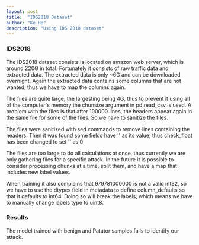 ```yaml
---
layout: post
title:  "IDS2018 Dataset"
author: "Ke He"
description: "Using IDS 2018 dataset"
---
```


### IDS2018

The IDS2018 dataset consists is located on amazon web server, which is around 220G in total. Fortunately it consists of raw traffic data and extracted data. The extracted data is only ~6G and can be downloaded overnight. Again the extracted data contains some columns that are not wanted, thus we have to map the columns again.

The files are quite large, the largesting being 4G, thus to prevent it using all of the computer's memory the chunsize argument in pd.read_csv is used. A problem with the files is that after 100000 lines, the headers appear again in the same file for some of the files. So we have to sanitize the files.

The files were sanitized with sed commands to remove lines containing the headers. Then it was found some fields have '' as its value, thus check_float has been changed to set '' as 0

The files are too large to do all calculations at once, thus currently we are only gathering files for a specific attack. In the future it is possible to consider processing chunks at a time, split them, and have a map that includes new label values.

When training it also complains that 979781000000 is not a valid int32, so we have to use the dtypes field in metadata to define column_defaults so that it defaults to int64. Doing so will break the labels, which means we have to manually change labels type to uint8.

### Results

The model trained with benign and Patator samples fails to identify our attack.

